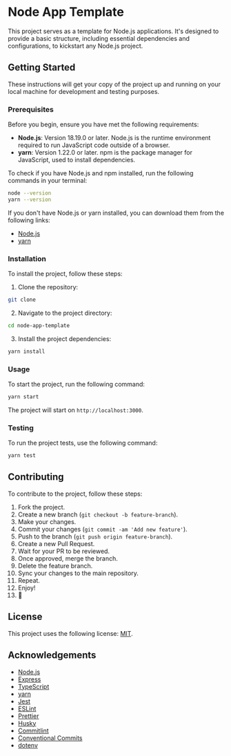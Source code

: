 # Node App Template

This project serves as a template for Node.js applications. It's designed to provide a basic structure, including essential dependencies and configurations, to kickstart any Node.js project.

## Getting Started

These instructions will get your copy of the project up and running on your local machine for development and testing purposes.

### Prerequisites

Before you begin, ensure you have met the following requirements:

-   **Node.js**: Version 18.19.0 or later. Node.js is the runtime environment required to run JavaScript code outside of a browser.
-   **yarn**: Version 1.22.0 or later. npm is the package manager for JavaScript, used to install dependencies.

To check if you have Node.js and npm installed, run the following commands in your terminal:

```bash
node --version
yarn --version
```

If you don't have Node.js or yarn installed, you can download them from the following links:

-   [Node.js](https://nodejs.org/en/download/)
-   [yarn](https://classic.yarnpkg.com/en/docs/install/)

### Installation

To install the project, follow these steps:

1. Clone the repository:

```bash
git clone
```

2. Navigate to the project directory:

```bash
cd node-app-template
```

3. Install the project dependencies:

```bash
yarn install
```

### Usage

To start the project, run the following command:

```bash
yarn start
```

The project will start on `http://localhost:3000`.

### Testing

To run the project tests, use the following command:

```bash
yarn test
```

## Contributing

To contribute to the project, follow these steps:

1. Fork the project.
2. Create a new branch (`git checkout -b feature-branch`).
3. Make your changes.
4. Commit your changes (`git commit -am 'Add new feature'`).
5. Push to the branch (`git push origin feature-branch`).
6. Create a new Pull Request.
7. Wait for your PR to be reviewed.
8. Once approved, merge the branch.
9. Delete the feature branch.
10. Sync your changes to the main repository.
11. Repeat.
12. Enjoy!
13. 🎉

## License

This project uses the following license: [MIT](https://opensource.org/licenses/MIT).

## Acknowledgements

-   [Node.js](https://nodejs.org/en/)
-   [Express](https://expressjs.com/)
-   [TypeScript](https://www.typescriptlang.org/)
-   [yarn](https://classic.yarnpkg.com/en/)
-   [Jest](https://jestjs.io/)
-   [ESLint](https://eslint.org/)
-   [Prettier](https://prettier.io/)
-   [Husky](https://typicode.github.io/husky/#/)
-   [Commitlint](https://commitlint.js.org/)
-   [Conventional Commits](https://www.conventionalcommits.org/en/v1.0.0/)
-   [dotenv](https://www.npmjs.com/package/dotenv)
